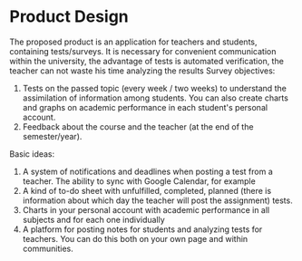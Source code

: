 # Product Design

The proposed product is an application for teachers and students, containing tests/surveys. It is necessary for convenient communication within the university, the advantage of tests is automated verification, the teacher can not waste his time analyzing the results
Survey objectives:

1. Tests on the passed topic (every week / two weeks) to understand the assimilation of information among students. You can also create charts and graphs on academic performance in each student's personal account.
2. Feedback about the course and the teacher (at the end of the semester/year).

Basic ideas:

1. A system of notifications and deadlines when posting a test from a teacher. The ability to sync with Google Calendar, for example
2. A kind of to-do sheet with unfulfilled, completed, planned (there is information about which day the teacher will post the assignment) tests.
3. Charts in your personal account with academic performance in all subjects and for each one individually
4. A platform for posting notes for students and analyzing tests for teachers. You can do this both on your own page and within communities.